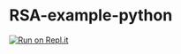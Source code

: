 # RSA-example-python

[![Run on Repl.it](https://repl.it/badge/github/pythoncader/RSA-example-python)](https://repl.it/github/pythoncader/RSA-example-python)
